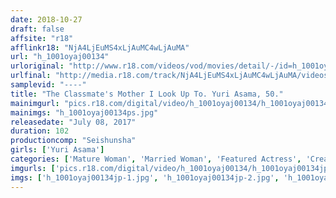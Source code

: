 ```yaml
---
date: 2018-10-27
draft: false
affsite: "r18"
afflinkr18: "NjA4LjEuMS4xLjAuMC4wLjAuMA"
url: "h_1001oyaj00134"
urloriginal: "http://www.r18.com/videos/vod/movies/detail/-/id=h_1001oyaj00134"
urlfinal: "http://media.r18.com/track/NjA4LjEuMS4xLjAuMC4wLjAuMA/videos/vod/movies/detail/-/id=h_1001oyaj00134"
samplevid: "----"
title: "The Classmate's Mother I Look Up To. Yuri Asama, 50."
mainimgurl: "pics.r18.com/digital/video/h_1001oyaj00134/h_1001oyaj00134ps.jpg"
mainimgs: "h_1001oyaj00134ps.jpg"
releasedate: "July 08, 2017"
duration: 102
productioncomp: "Seishunsha"
girls: ['Yuri Asama']
categories: ['Mature Woman', 'Married Woman', 'Featured Actress', 'Creampie']
imgurls: ['pics.r18.com/digital/video/h_1001oyaj00134/h_1001oyaj00134jp-1.jpg', 'pics.r18.com/digital/video/h_1001oyaj00134/h_1001oyaj00134jp-2.jpg', 'pics.r18.com/digital/video/h_1001oyaj00134/h_1001oyaj00134jp-3.jpg', 'pics.r18.com/digital/video/h_1001oyaj00134/h_1001oyaj00134jp-4.jpg', 'pics.r18.com/digital/video/h_1001oyaj00134/h_1001oyaj00134jp-5.jpg', 'pics.r18.com/digital/video/h_1001oyaj00134/h_1001oyaj00134jp-6.jpg', 'pics.r18.com/digital/video/h_1001oyaj00134/h_1001oyaj00134jp-7.jpg', 'pics.r18.com/digital/video/h_1001oyaj00134/h_1001oyaj00134jp-8.jpg', 'pics.r18.com/digital/video/h_1001oyaj00134/h_1001oyaj00134jp-9.jpg', 'pics.r18.com/digital/video/h_1001oyaj00134/h_1001oyaj00134jp-10.jpg', 'pics.r18.com/digital/video/h_1001oyaj00134/h_1001oyaj00134jp-11.jpg', 'pics.r18.com/digital/video/h_1001oyaj00134/h_1001oyaj00134jp-12.jpg', 'pics.r18.com/digital/video/h_1001oyaj00134/h_1001oyaj00134jp-13.jpg', 'pics.r18.com/digital/video/h_1001oyaj00134/h_1001oyaj00134jp-14.jpg', 'pics.r18.com/digital/video/h_1001oyaj00134/h_1001oyaj00134jp-15.jpg', 'pics.r18.com/digital/video/h_1001oyaj00134/h_1001oyaj00134jp-16.jpg', 'pics.r18.com/digital/video/h_1001oyaj00134/h_1001oyaj00134jp-17.jpg', 'pics.r18.com/digital/video/h_1001oyaj00134/h_1001oyaj00134jp-18.jpg', 'pics.r18.com/digital/video/h_1001oyaj00134/h_1001oyaj00134jp-19.jpg', 'pics.r18.com/digital/video/h_1001oyaj00134/h_1001oyaj00134jp-20.jpg']
imgs: ['h_1001oyaj00134jp-1.jpg', 'h_1001oyaj00134jp-2.jpg', 'h_1001oyaj00134jp-3.jpg', 'h_1001oyaj00134jp-4.jpg', 'h_1001oyaj00134jp-5.jpg', 'h_1001oyaj00134jp-6.jpg', 'h_1001oyaj00134jp-7.jpg', 'h_1001oyaj00134jp-8.jpg', 'h_1001oyaj00134jp-9.jpg', 'h_1001oyaj00134jp-10.jpg', 'h_1001oyaj00134jp-11.jpg', 'h_1001oyaj00134jp-12.jpg', 'h_1001oyaj00134jp-13.jpg', 'h_1001oyaj00134jp-14.jpg', 'h_1001oyaj00134jp-15.jpg', 'h_1001oyaj00134jp-16.jpg', 'h_1001oyaj00134jp-17.jpg', 'h_1001oyaj00134jp-18.jpg', 'h_1001oyaj00134jp-19.jpg', 'h_1001oyaj00134jp-20.jpg']
---
```

